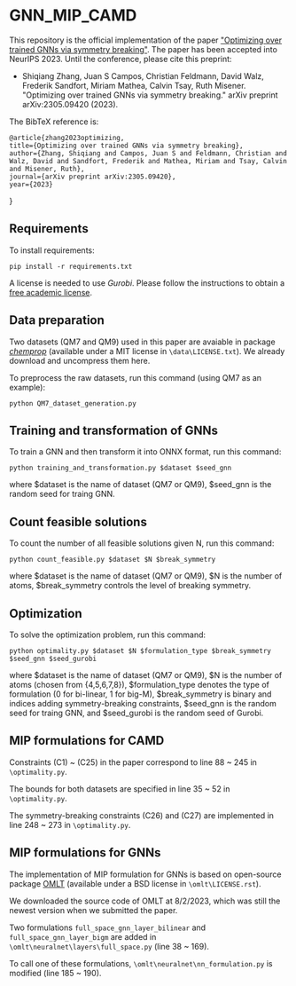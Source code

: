 # GNN_MIP_CAMD

This repository is the official implementation of the paper ["Optimizing over trained GNNs via symmetry breaking"](https://arxiv.org/abs/2305.09420). The paper has been accepted into NeurIPS 2023. Until the conference, please cite this preprint:

- Shiqiang Zhang, Juan S Campos, Christian Feldmann, David Walz, Frederik Sandfort, Miriam Mathea, Calvin Tsay, Ruth Misener. "Optimizing over trained GNNs via symmetry breaking." arXiv preprint arXiv:2305.09420 (2023).

The BibTeX reference is:

    @article{zhang2023optimizing,
    title={Optimizing over trained GNNs via symmetry breaking},
    author={Zhang, Shiqiang and Campos, Juan S and Feldmann, Christian and Walz, David and Sandfort, Frederik and Mathea, Miriam and Tsay, Calvin and Misener, Ruth},
    journal={arXiv preprint arXiv:2305.09420},
    year={2023}
}

## Requirements

To install requirements:

```setup
pip install -r requirements.txt
```

A license is needed to use *Gurobi*. Please follow the instructions to obtain a [free academic license](https://www.gurobi.com/academia/academic-program-and-licenses/). 

## Data preparation

Two datasets (QM7 and QM9) used in this paper are avaiable in package [*chemprop*](https://chemprop.readthedocs.io/en/latest/tutorial.html#data) (available under a MIT license in ``\data\LICENSE.txt``). We already download and uncompress them here. 

To preprocess the raw datasets, run this command (using QM7 as an example):

```
python QM7_dataset_generation.py
```


## Training and transformation of GNNs

To train a GNN and then transform it into ONNX format, run this command:
```
python training_and_transformation.py $dataset $seed_gnn
```
where \$dataset is the name of dataset (QM7 or QM9), \$seed_gnn is the random seed for traing GNN.


## Count feasible solutions

To count the number of all feasible solutions given N, run this command:
```
python count_feasible.py $dataset $N $break_symmetry
```
where \$dataset is the name of dataset (QM7 or QM9), \$N is the number of atoms, \$break_symmetry controls the level of breaking symmetry.


## Optimization

To solve the optimization problem, run this command:
```
python optimality.py $dataset $N $formulation_type $break_symmetry $seed_gnn $seed_gurobi
```
where \$dataset is the name of dataset (QM7 or QM9), \$N is the number of atoms (chosen from {4,5,6,7,8}), \$formulation_type denotes the type of formulation (0 for bi-linear, 1 for big-M), \$break_symmetry is binary and indices adding symmetry-breaking constraints, \$seed_gnn is the random seed for traing GNN, and \$seed_gurobi is the random seed of Gurobi.

## MIP formulations for CAMD

Constraints (C1) ~ (C25) in the paper correspond to line 88 ~ 245 in ``\optimality.py``. 

The bounds for both datasets are specified in line 35 ~ 52 in ``\optimality.py``. 

The symmetry-breaking constraints (C26) and (C27) are implemented in line 248 ~ 273 in ``\optimality.py``. 


## MIP formulations for GNNs

The implementation of MIP formulation for GNNs is based on open-source package [OMLT](https://github.com/cog-imperial/OMLT) (available under a BSD license in ``\omlt\LICENSE.rst``). 

We downloaded the source code of OMLT at 8/2/2023, which was still the newest version when we submitted the paper. 

Two formulations ``full_space_gnn_layer_bilinear`` and ``full_space_gnn_layer_bigm`` are added in ``\omlt\neuralnet\layers\full_space.py`` (line 38 ~ 169).

To call one of these formulations, ``\omlt\neuralnet\nn_formulation.py`` is modified (line 185 ~ 190).
